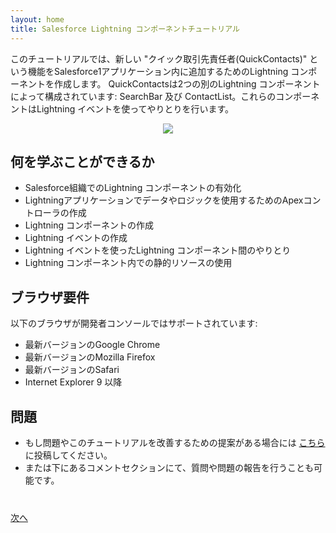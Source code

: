 ```yaml
---
layout: home
title: Salesforce Lightning コンポーネントチュートリアル
---
```

このチュートリアルでは、新しい "クイック取引先責任者(QuickContacts)" という機能をSalesforce1アプリケーション内に追加するためのLightning コンポーネントを作成します。 QuickContactsは2つの別のLightning コンポーネントによって構成されています: SearchBar 及び ContactList。これらのコンポーネントはLightning イベントを使ってやりとりを行います。

<div style="width:100%;text-align:center;">
<img src="images/napkin.png" style="border:none;"/>
</div>

## 何を学ぶことができるか

- Salesforce組織でのLightning コンポーネントの有効化
- Lightningアプリケーションでデータやロジックを使用するためのApexコントローラの作成
- Lightning コンポーネントの作成
- Lightning イベントの作成
- Lightning イベントを使ったLightning コンポーネント間のやりとり
- Lightning コンポーネント内での静的リソースの使用



## ブラウザ要件

以下のブラウザが開発者コンソールではサポートされています:

  - 最新バージョンのGoogle Chrome
  - 最新バージョンのMozilla Firefox
  - 最新バージョンのSafari
  - Internet Explorer 9 以降

## 問題

- もし問題やこのチュートリアルを改善するための提案がある場合には [こちら](https://github.com/salesforcedevelopersjapan/lightning-components-tutorial/issues) に投稿してください。
- または下にあるコメントセクションにて、質問や問題の報告を行うことも可能です。


<div class="row" style="margin-top:40px;">
<div class="col-sm-12">
<a href="setup-environment.html" class="btn btn-default pull-right">次へ <i class="glyphicon glyphicon-chevron-right"></i></a>
</div>
</div>
